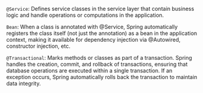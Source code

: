 `@Service`: Defines service classes in the service layer that contain business logic and handle operations or computations in the application.

`Bean`: When a class is annotated with @Service, Spring automatically registers the class itself (not just the annotation) as a bean in the application context, making it available for dependency injection via @Autowired, constructor injection, etc.

`@Transactional`: Marks methods or classes as part of a transaction. Spring handles the creation, commit, and rollback of transactions, ensuring that database operations are executed within a single transaction. If an exception occurs, Spring automatically rolls back the transaction to maintain data integrity.